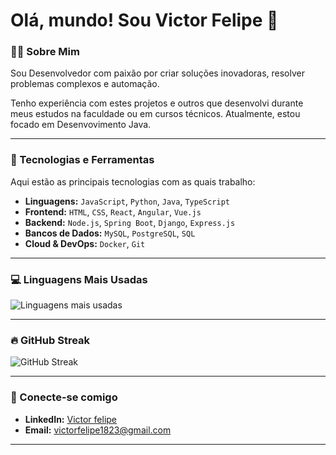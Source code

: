# Olá, mundo! Sou Victor Felipe 👋

### 👨‍💻 Sobre Mim
Sou Desenvolvedor com paixão por criar soluções inovadoras, resolver problemas complexos e automação.

Tenho experiência com estes projetos e outros que desenvolvi durante meus estudos na faculdade ou em cursos técnicos.
Atualmente, estou focado em Desenvovimento Java.

---

### 🚀 Tecnologias e Ferramentas

Aqui estão as principais tecnologias com as quais trabalho:

* **Linguagens:** `JavaScript`, `Python`, `Java`, `TypeScript`
* **Frontend:** `HTML`, `CSS`, `React`, `Angular`, `Vue.js`
* **Backend:** `Node.js`, `Spring Boot`, `Django`, `Express.js`
* **Bancos de Dados:** `MySQL`, `PostgreSQL`, `SQL`
* **Cloud & DevOps:**  `Docker`, `Git`

---

### 💻 Linguagens Mais Usadas

![Linguagens mais usadas](https://github-readme-stats.vercel.app/api/top-langs/?username=victorfelipesl&layout=compact&theme=default)

---

### 🔥 GitHub Streak

![GitHub Streak](https://streak-stats.demolab.com/?user=victorfelipesl&theme=default&hide_border=true)

---

### 🔗 Conecte-se comigo

* **LinkedIn:** [Victor felipe](https://www.linkedin.com/in/victorfsl04])
* **Email:** victorfelipe1823@gmail.com

---
